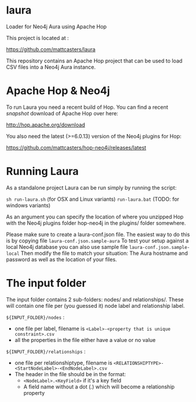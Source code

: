 # laura

Loader for Neo4j Aura using Apache Hop

This project is located at : 

  https://github.com/mattcasters/laura

This repository contains an Apache Hop project that can be used to load CSV files into a Neo4j Aura instance.

# Apache Hop & Neo4j

To run Laura you need a recent build of Hop.  You can find a recent *snapshot* download of Apache Hop over here:

  http://hop.apache.org/download

You also need the latest (>=6.0.13) version of the Neo4j plugins for Hop:

  https://github.com/mattcasters/hop-neo4j/releases/latest

# Running Laura

As a standalone project Laura can be run simply by running the script:

  ```sh run-laura.sh``` (for OSX and Linux variants)
  ```run-laura.bat``` (TODO: for windows variants)

As an argument you can specify the location of where you unzipped Hop with the Neo4j plugins folder hop-neo4j in the plugins/ folder somewhere.

Please make sure to create a laura-conf.json file.  The easiest way to do this is by copying file ```laura-conf.json.sample-aura```
To test your setup against a local Neo4j database you can also use sample file ```laura-conf.json.sample-local```
Then modify the file to match your situation: The Aura hostname and password as well as the location of your files.

# The input folder

The input folder contains 2 sub-folders: nodes/ and relationships/.
These will contain one file per (you guessed it) node label and relationship label.

```${INPUT_FOLDER}/nodes``` :

* one file per label, filename is ```<Label>-<property that is unique constraint>.csv```
* all the properties in the file either have a value or no value

```${INPUT_FOLDER}/relationships``` :

* one file per relationshiptype, filename is ```<RELATIONSHIPTYPE>-<StartNodeLabel>-<EndNodeLabel>.csv```
* The header in the file should be in the format: 
  - ```<NodeLabel>.<KeyField>``` if it's a key field
  - A field name without a dot (.) which will become a relationship property



